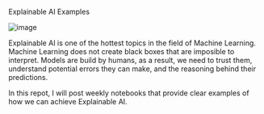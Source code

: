 Explainable AI Examples

![image](https://user-images.githubusercontent.com/7217067/116951706-3023a100-ac4e-11eb-9c14-e379a382e029.png)

Explainable AI is one of the hottest topics in the field of Machine Learning. Machine Learning does not create black boxes that are imposible to interpret.  Models are build by humans, as a result,  we need to trust them, understand potential errors they can make, and the reasoning behind their predictions. 

In this repot, I will post weekly notebooks that provide clear examples of how we can achieve Explainable AI.
